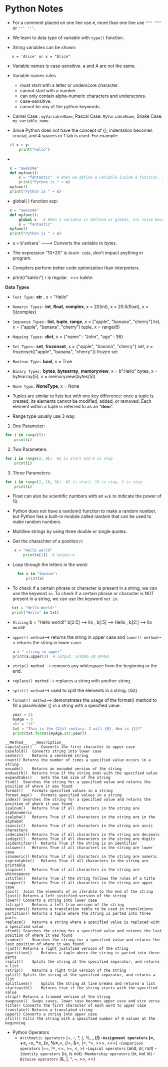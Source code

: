 # Python Notes 

- For a comment placed on one line use ```#```, more than one line use ```""" """``` or ```''' '''```.

- We learn to data type of variable with ```type()``` function.

- String variables can be shown:
```
  ​	x = 'Alice' or x = "Alice"
```
- Variable names is case-sensitive. a and A are not the same.

- Variable names rules

   * must start with a letter or underscore character.
   * cannot start with a number.
   * can only contain alpha-numeric characters and underscores.
   * case-sensitive.
   * cannot be any of the python keywords.

- Camel Case : ```myVariableName```, Pascal Case: ```MyVariableName```, Snake Case: ```my_variable_name```

- Since Python does not have the concept of {}, indentation becomes crucial, and 4 spaces or 1 tab is used. For example:

```python
  ​if x > y:
  ​    print("hello")
```

-
```python
  x = "awesome"
  def myfunc():
      x = "fantastic"  # When we define a variable inside a function, it's only valid within that function and not outside it
      print("Python is " + x)
  myfunc()
  print("Python is " + x)
```

- global( ) function exp:
```python
  x = "awesome"
  def myfunc():
      global x   # When a variable is defined as global, its value becomes globally accepted, whether inside or outside the function.
      x = "fantastic"
  myfunc()
  print("Python is " + x)
```

- s = b'ankara' ---> Converts the variable to bytes.

- The expression "10+20" is ```death code```, don't impact anything in program.

- Compilers perform better code optimization than interpreters.

- print(r"kale\n")  r is regular. 
  ​	>>> kale\n
  
__Data Types__

  - ```Text Type:``` __str__ , x = "Hello"
  - ```Numeric Types:``` __int__, __float__, __complex__, x = 20(int), x = 20.5(float), x = 1j(complex)
  - ```Sequence Types:``` __list__, __tuple__, __range__, x = ["apple", "banana", "cherry"] list, x = ("apple",       "banana", "cherry") tuple, x = range(6) 
  - ```Mapping Types:``` __dict__,  x = {"name" : "John", "age" : 36}
  - ```Set Types:``` __set__, __frozenset__, x = {"apple", "banana", "cherry"} set, x = frozenset({"apple",           "banana", "cherry"}) frozen set
  - ```Boolean Type:``` __bool__,  x = True
  - ```Binary Types:``` __bytes__, __bytearray__, __memoryview__, x = b"Hello" bytes, x = bytearray(5), x =            memoryview(bytes(5))
  - ```None Type:``` __NoneType__, x = None
  
- Tuples are similar to lists but with one key difference: once a tuple is created, its elements cannot be modified, added, or removed. Each element within a tuple is referred to as an "__item__".
  
- Range type usually use 3 way:

1. One Parameter:

```python
for i in range(5):
	print(i)
```

2. Two Parameters:

```python
for i in range(2, 8):  #2 is start and 8 is stop
	print(i)
```

3. Three Parameters:

```python
for i in range(2, 10, 3):  #2 is start, 10 is stop, 3 is step
	print(i)
```

- Float can also be scientific numbers with an ```e/E``` to indicate the power of 10.
  
- Python does not have a random() function to make a random number, but Python has a built-in module called random that can be used to make random numbers.
  
- Multiline strings by using three double or single quotes.

- Get the charachter of a position n:
```python
  	x = "Hello world"
  		print(x[1])  # output:e
```

- Loop through the letters in the word:
  ```python
  	for x in "banana":
  		print(x)     
  ```

- To check if a certain phrase or character is present in a string, we can use the keyword ```in```.
  To check if a certain phrase or character is NOT present in a string, we can use the keyword ```not in```.


 ```python
	txt = "Hello World!"
	print("Hello" in txt)
```

- ```Slicing``` b = "Hello world!"
 	  b[2:5] --> llo ,
  	  b[:5]  --> Hello , 
  	  b[2:]  --> llo world! 

- ```upper() method```--> returns the string in upper case and ```lower() method```--> returns the string in lower case.
  ```python
  a = " string in upper"
  print(a.upper())  # output: STRING IN UPPER
  ```

- ```strip() method``` --> removes any whitespace from the beginning or the end.
- ```replace() method```--> replaces a string with another string.
- ```split() method```--> used to split the elements in a string. (list)
- ```format() method```--> demonstrates the usage of the format() method to fill a placeholder {} in a string with a specified value.
  ```python
  year = 21
  myAge = 8
  str = "it"
  txt = "This is the {2}st century. I will {0}. How is {1}?"
  print(txt.format(myAge,str,year))
  ```

```
__Method__	__Description__
capitalize()	Converts the first character to upper case
casefold()	Converts string into lower case
center()	Returns a centered string
count()	Returns the number of times a specified value occurs in a string
encode()	Returns an encoded version of the string
endswith()	Returns true if the string ends with the specified value
expandtabs()	Sets the tab size of the string
find()	Searches the string for a specified value and returns the position of where it was found
format()	Formats specified values in a string
format_map()	Formats specified values in a string
index()	Searches the string for a specified value and returns the position of where it was found
isalnum()	Returns True if all characters in the string are alphanumeric
isalpha()	Returns True if all characters in the string are in the alphabet
isascii()	Returns True if all characters in the string are ascii characters
isdecimal()	Returns True if all characters in the string are decimals
isdigit()	Returns True if all characters in the string are digits
isidentifier()	Returns True if the string is an identifier
islower()	Returns True if all characters in the string are lower case
isnumeric()	Returns True if all characters in the string are numeric
isprintable()	Returns True if all characters in the string are printable
isspace()	Returns True if all characters in the string are whitespaces
istitle()	Returns True if the string follows the rules of a title
isupper()	Returns True if all characters in the string are upper case
join()	Joins the elements of an iterable to the end of the string
ljust()	Returns a left justified version of the string
lower()	Converts a string into lower case
lstrip()	Returns a left trim version of the string
maketrans()	Returns a translation table to be used in translations
partition()	Returns a tuple where the string is parted into three parts
replace()	Returns a string where a specified value is replaced with a specified value
rfind()	Searches the string for a specified value and returns the last position of where it was found
rindex()	Searches the string for a specified value and returns the last position of where it was found
rjust()	Returns a right justified version of the string
rpartition()	Returns a tuple where the string is parted into three parts
rsplit()	Splits the string at the specified separator, and returns a list
rstrip()	Returns a right trim version of the string
split()	Splits the string at the specified separator, and returns a list
splitlines()	Splits the string at line breaks and returns a list
startswith()	Returns true if the string starts with the specified value
strip()	Returns a trimmed version of the string
swapcase()	Swaps cases, lower case becomes upper case and vice versa
title()	Converts the first character of each word to upper case
translate()	Returns a translated string
upper()	Converts a string into upper case
zfill()	Fills the string with a specified number of 0 values at the beginning
```


- Python Operators
	- ```Arithmetic operators``` (+, -, *, /, %, **, //)
-```Assignment operators``` (=, +=, -=, *=, /=, %=,**=, //=, &=, |=, ^=, >>=, <<=)
-```Comparison operators``` (==, !=, <=, >=, <, >)
-```Logical operators``` (and, or, not)
-```Identity operators``` (is, is not)
-```Membership operators``` (in, not in)
-```Bitwise operators``` (&, |, ^, ~, >>, <<)

